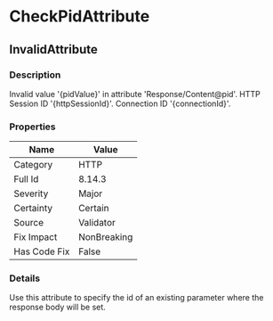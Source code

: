 ﻿---  
uid: Validator_8_14_3  
---

# CheckPidAttribute

## InvalidAttribute

### Description

Invalid value '{pidValue}' in attribute 'Response\/Content@pid'. HTTP Session ID '{httpSessionId}'. Connection ID '{connectionId}'.

### Properties

| Name         | Value       |
| ------------ | ----------- |
| Category     | HTTP        |
| Full Id      | 8.14.3      |
| Severity     | Major       |
| Certainty    | Certain     |
| Source       | Validator   |
| Fix Impact   | NonBreaking |
| Has Code Fix | False       |

### Details

Use this attribute to specify the id of an existing parameter where the response body will be set.
